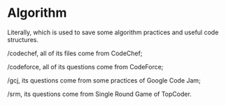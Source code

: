 Algorithm
=========

Literally, which is used to save some algorithm practices and useful code structures.

/codechef, all of its files come from CodeChef;

/codeforce, all of its questions come from CodeForce;

/gcj, its questions come from some practices of Google Code Jam;

/srm, its questions come from Single Round Game of TopCoder.